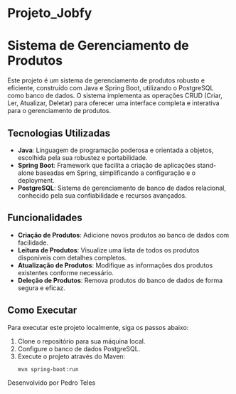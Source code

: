 # Projeto_Jobfy
# Sistema de Gerenciamento de Produtos

Este projeto é um sistema de gerenciamento de produtos robusto e eficiente, construído com Java e Spring Boot, utilizando o PostgreSQL como banco de dados. O sistema implementa as operações CRUD (Criar, Ler, Atualizar, Deletar) para oferecer uma interface completa e interativa para o gerenciamento de produtos.

## Tecnologias Utilizadas
- **Java**: Linguagem de programação poderosa e orientada a objetos, escolhida pela sua robustez e portabilidade.
- **Spring Boot**: Framework que facilita a criação de aplicações stand-alone baseadas em Spring, simplificando a configuração e o deployment.
- **PostgreSQL**: Sistema de gerenciamento de banco de dados relacional, conhecido pela sua confiabilidade e recursos avançados.

## Funcionalidades
- **Criação de Produtos**: Adicione novos produtos ao banco de dados com facilidade.
- **Leitura de Produtos**: Visualize uma lista de todos os produtos disponíveis com detalhes completos.
- **Atualização de Produtos**: Modifique as informações dos produtos existentes conforme necessário.
- **Deleção de Produtos**: Remova produtos do banco de dados de forma segura e eficaz.

## Como Executar
Para executar este projeto localmente, siga os passos abaixo:
1. Clone o repositório para sua máquina local.
2. Configure o banco de dados PostgreSQL.
3. Execute o projeto através do Maven:
   ```sh
   mvn spring-boot:run

Desenvolvido por Pedro Teles